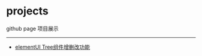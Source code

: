 # projects
github page 项目展示

---

- [elementUI Tree组件增删改功能][1]


[1]: https://xiaoniezi.github.io/projects/elementUI_tree
